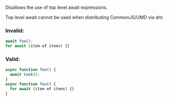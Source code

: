 Disallows the use of top level await expressions.

Top level await cannot be used when distributing CommonJS/UMD via dnt.

### Invalid:

```typescript
await foo();
for await (item of items) {}
```

### Valid:

```typescript
async function foo() {
  await task();
}
async function foo() {
  for await (item of items) {}
}
```
